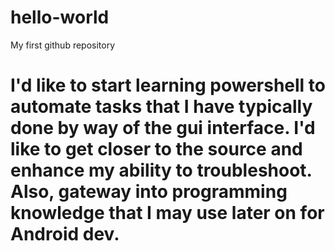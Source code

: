 # hello-world
My first github repository
# I'd like to start learning powershell to automate tasks that I have typically done by way of the gui interface. I'd like to get closer to the source and enhance my ability to troubleshoot. Also, gateway into programming knowledge that I may use later on for Android dev.
